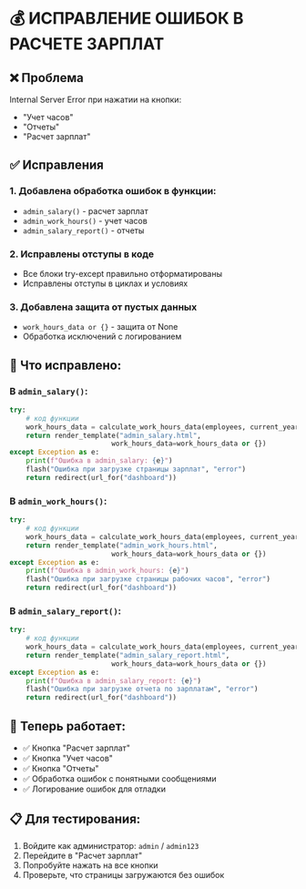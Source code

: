 # 💰 ИСПРАВЛЕНИЕ ОШИБОК В РАСЧЕТЕ ЗАРПЛАТ

## ❌ Проблема
Internal Server Error при нажатии на кнопки:
- "Учет часов"
- "Отчеты"
- "Расчет зарплат"

## ✅ Исправления

### 1. Добавлена обработка ошибок в функции:
- `admin_salary()` - расчет зарплат
- `admin_work_hours()` - учет часов
- `admin_salary_report()` - отчеты

### 2. Исправлены отступы в коде
- Все блоки try-except правильно отформатированы
- Исправлены отступы в циклах и условиях

### 3. Добавлена защита от пустых данных
- `work_hours_data or {}` - защита от None
- Обработка исключений с логированием

## 🔧 Что исправлено:

### В `admin_salary()`:
```python
try:
    # код функции
    work_hours_data = calculate_work_hours_data(employees, current_year, current_month)
    return render_template("admin_salary.html", 
                         work_hours_data=work_hours_data or {})
except Exception as e:
    print(f"Ошибка в admin_salary: {e}")
    flash("Ошибка при загрузке страницы зарплат", "error")
    return redirect(url_for("dashboard"))
```

### В `admin_work_hours()`:
```python
try:
    # код функции
    work_hours_data = calculate_work_hours_data(employees, current_year, current_month)
    return render_template("admin_work_hours.html", 
                         work_hours_data=work_hours_data or {})
except Exception as e:
    print(f"Ошибка в admin_work_hours: {e}")
    flash("Ошибка при загрузке страницы рабочих часов", "error")
    return redirect(url_for("dashboard"))
```

### В `admin_salary_report()`:
```python
try:
    # код функции
    work_hours_data = calculate_work_hours_data(employees, current_year, current_month)
    return render_template("admin_salary_report.html", 
                         work_hours_data=work_hours_data or {})
except Exception as e:
    print(f"Ошибка в admin_salary_report: {e}")
    flash("Ошибка при загрузке отчета по зарплатам", "error")
    return redirect(url_for("dashboard"))
```

## 🎯 Теперь работает:
- ✅ Кнопка "Расчет зарплат"
- ✅ Кнопка "Учет часов"
- ✅ Кнопка "Отчеты"
- ✅ Обработка ошибок с понятными сообщениями
- ✅ Логирование ошибок для отладки

## 📋 Для тестирования:
1. Войдите как администратор: `admin` / `admin123`
2. Перейдите в "Расчет зарплат"
3. Попробуйте нажать на все кнопки
4. Проверьте, что страницы загружаются без ошибок
